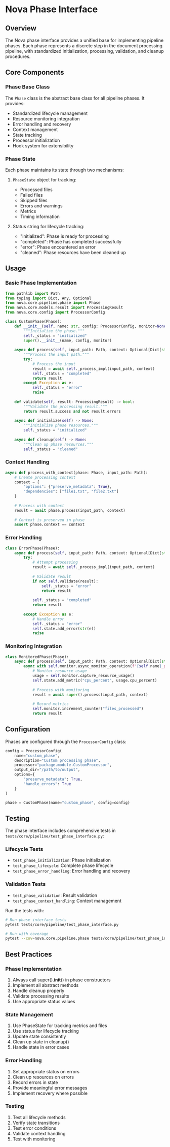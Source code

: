 # Nova Phase Interface

## Overview
The Nova phase interface provides a unified base for implementing pipeline phases. Each phase represents a discrete step in the document processing pipeline, with standardized initialization, processing, validation, and cleanup procedures.

## Core Components

### Phase Base Class
The `Phase` class is the abstract base class for all pipeline phases. It provides:
- Standardized lifecycle management
- Resource monitoring integration
- Error handling and recovery
- Context management
- State tracking
- Processor initialization
- Hook system for extensibility

### Phase State
Each phase maintains its state through two mechanisms:
1. `PhaseState` object for tracking:
   - Processed files
   - Failed files
   - Skipped files
   - Errors and warnings
   - Metrics
   - Timing information

2. Status string for lifecycle tracking:
   - "initialized": Phase is ready for processing
   - "completed": Phase has completed successfully
   - "error": Phase encountered an error
   - "cleaned": Phase resources have been cleaned up

## Usage

### Basic Phase Implementation
```python
from pathlib import Path
from typing import Dict, Any, Optional
from nova.core.pipeline.phase import Phase
from nova.core.models.result import ProcessingResult
from nova.core.config import ProcessorConfig

class CustomPhase(Phase):
    def __init__(self, name: str, config: ProcessorConfig, monitor=None):
        """Initialize the phase."""
        self._status = "initialized"
        super().__init__(name, config, monitor)
    
    async def process(self, input_path: Path, context: Optional[Dict[str, Any]] = None) -> ProcessingResult:
        """Process the input path."""
        try:
            # Process the input
            result = await self._process_impl(input_path, context)
            self._status = "completed"
            return result
        except Exception as e:
            self._status = "error"
            raise
    
    def validate(self, result: ProcessingResult) -> bool:
        """Validate the processing result."""
        return result.success and not result.errors
    
    async def initialize(self) -> None:
        """Initialize phase resources."""
        self._status = "initialized"
    
    async def cleanup(self) -> None:
        """Clean up phase resources."""
        self._status = "cleaned"
```

### Context Handling
```python
async def process_with_context(phase: Phase, input_path: Path):
    # Create processing context
    context = {
        "options": {"preserve_metadata": True},
        "dependencies": ["file1.txt", "file2.txt"]
    }
    
    # Process with context
    result = await phase.process(input_path, context)
    
    # Context is preserved in phase
    assert phase.context == context
```

### Error Handling
```python
class ErrorPhase(Phase):
    async def process(self, input_path: Path, context: Optional[Dict[str, Any]] = None) -> ProcessingResult:
        try:
            # Attempt processing
            result = await self._process_impl(input_path, context)
            
            # Validate result
            if not self.validate(result):
                self._status = "error"
                return result
            
            self._status = "completed"
            return result
            
        except Exception as e:
            # Handle error
            self._status = "error"
            self.state.add_error(str(e))
            raise
```

### Monitoring Integration
```python
class MonitoredPhase(Phase):
    async def process(self, input_path: Path, context: Optional[Dict[str, Any]] = None) -> ProcessingResult:
        async with self.monitor.async_monitor_operation(f"{self.name}_process"):
            # Monitor resource usage
            usage = self.monitor.capture_resource_usage()
            self.state.add_metric("cpu_percent", usage.cpu_percent)
            
            # Process with monitoring
            result = await super().process(input_path, context)
            
            # Record metrics
            self.monitor.increment_counter("files_processed")
            return result
```

## Configuration
Phases are configured through the `ProcessorConfig` class:

```python
config = ProcessorConfig(
    name="custom_phase",
    description="Custom processing phase",
    processor="package.module.CustomProcessor",
    output_dir="/path/to/output",
    options={
        "preserve_metadata": True,
        "handle_errors": True
    }
)

phase = CustomPhase(name="custom_phase", config=config)
```

## Testing
The phase interface includes comprehensive tests in `tests/core/pipeline/test_phase_interface.py`:

### Lifecycle Tests
- `test_phase_initialization`: Phase initialization
- `test_phase_lifecycle`: Complete phase lifecycle
- `test_phase_error_handling`: Error handling and recovery

### Validation Tests
- `test_phase_validation`: Result validation
- `test_phase_context_handling`: Context management

Run the tests with:
```bash
# Run phase interface tests
pytest tests/core/pipeline/test_phase_interface.py

# Run with coverage
pytest --cov=nova.core.pipeline.phase tests/core/pipeline/test_phase_interface.py
```

## Best Practices

### Phase Implementation
1. Always call super().__init__() in phase constructors
2. Implement all abstract methods
3. Handle cleanup properly
4. Validate processing results
5. Use appropriate status values

### State Management
1. Use PhaseState for tracking metrics and files
2. Use status for lifecycle tracking
3. Update state consistently
4. Clean up state in cleanup()
5. Handle state in error cases

### Error Handling
1. Set appropriate status on errors
2. Clean up resources on errors
3. Record errors in state
4. Provide meaningful error messages
5. Implement recovery where possible

### Testing
1. Test all lifecycle methods
2. Verify state transitions
3. Test error conditions
4. Validate context handling
5. Test with monitoring 
